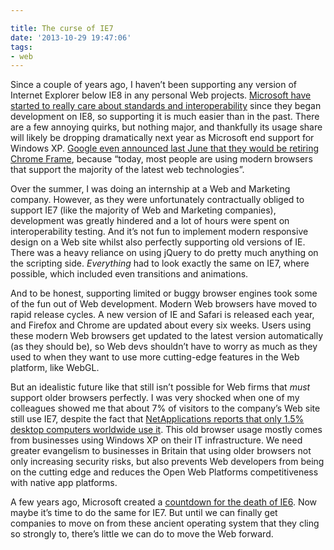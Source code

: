 ```yaml
---

title: The curse of IE7
date: '2013-10-29 19:47:06'
tags:
- web
---
```


Since a couple of years ago, I haven’t been supporting any version of Internet Explorer below IE8 in any personal Web projects. [Microsoft have started to really care about standards and interoperability](http://joshtumath.me.uk/2013/05/06/why-we-need-to-stop-hating-internet-explorer/ "Why we need to stop hating Internet Explorer") since they began development on IE8, so supporting it is much easier than in the past. There are a few annoying quirks, but nothing major, and thankfully its usage share will likely be dropping dramatically next year as Microsoft end support for Windows XP. [Google even announced last June that they would be retiring Chrome Frame](http://blog.chromium.org/2013/06/retiring-chrome-frame.html), because “today, most people are using modern browsers that support the majority of the latest web technologies”.

Over the summer, I was doing an internship at a Web and Marketing company. However, as they were unfortunately contractually obliged to support IE7 (like the majority of Web and Marketing companies), development was greatly hindered and a lot of hours were spent on interoperability testing. And it’s not fun to implement modern responsive design on a Web site whilst also perfectly supporting old versions of IE. There was a heavy reliance on using jQuery to do pretty much anything on the scripting side. *Everything* had to look exactly the same on IE7, where possible, which included even transitions and animations.

And to be honest, supporting limited or buggy browser engines took some of the fun out of Web development. Modern Web browsers have moved to rapid release cycles. A new version of IE and Safari is released each year, and Firefox and Chrome are updated about every six weeks. Users using these modern Web browsers get updated to the latest version automatically (as they should be), so Web devs shouldn’t have to worry as much as they used to when they want to use more cutting-edge features in the Web platform, like WebGL.

But an idealistic future like that still isn’t possible for Web firms that *must* support older browsers perfectly. I was very shocked when one of my colleagues showed me that about 7% of visitors to the company’s Web site still use IE7, despite the fact that [NetApplications reports that only 1.5% desktop computers worldwide use it](http://netmarketshare.com/). This old browser usage mostly comes from businesses using Windows XP on their IT infrastructure. We need greater evangelism to businesses in Britain that using older browsers not only increasing security risks, but also prevents Web developers from being on the cutting edge and reduces the Open Web Platforms competitiveness with native app platforms.

A few years ago, Microsoft created a [countdown for the death of IE6](http://www.ie6countdown.com/). Now maybe it’s time to do the same for IE7. But until we can finally get companies to move on from these ancient operating system that they cling so strongly to, there’s little we can do to move the Web forward.
